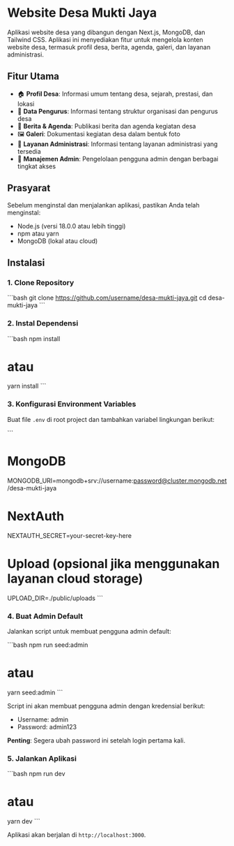 # Website Desa Mukti Jaya

Aplikasi website desa yang dibangun dengan Next.js, MongoDB, dan Tailwind CSS. Aplikasi ini menyediakan fitur untuk mengelola konten website desa, termasuk profil desa, berita, agenda, galeri, dan layanan administrasi.

## Fitur Utama

- 🏠 **Profil Desa**: Informasi umum tentang desa, sejarah, prestasi, dan lokasi
- 👥 **Data Pengurus**: Informasi tentang struktur organisasi dan pengurus desa
- 📰 **Berita & Agenda**: Publikasi berita dan agenda kegiatan desa
- 🖼️ **Galeri**: Dokumentasi kegiatan desa dalam bentuk foto
- 📝 **Layanan Administrasi**: Informasi tentang layanan administrasi yang tersedia
- 🔐 **Manajemen Admin**: Pengelolaan pengguna admin dengan berbagai tingkat akses

## Prasyarat

Sebelum menginstal dan menjalankan aplikasi, pastikan Anda telah menginstal:

- Node.js (versi 18.0.0 atau lebih tinggi)
- npm atau yarn
- MongoDB (lokal atau cloud)

## Instalasi

### 1. Clone Repository

\`\`\`bash
git clone https://github.com/username/desa-mukti-jaya.git
cd desa-mukti-jaya
\`\`\`

### 2. Instal Dependensi

\`\`\`bash
npm install

# atau

yarn install
\`\`\`

### 3. Konfigurasi Environment Variables

Buat file `.env` di root project dan tambahkan variabel lingkungan berikut:

\`\`\`

# MongoDB

MONGODB_URI=mongodb+srv://username:password@cluster.mongodb.net/desa-mukti-jaya

# NextAuth

NEXTAUTH_SECRET=your-secret-key-here

# Upload (opsional jika menggunakan layanan cloud storage)

UPLOAD_DIR=./public/uploads
\`\`\`

### 4. Buat Admin Default

Jalankan script untuk membuat pengguna admin default:

\`\`\`bash
npm run seed:admin

# atau

yarn seed:admin
\`\`\`

Script ini akan membuat pengguna admin dengan kredensial berikut:

- Username: admin
- Password: admin123

**Penting**: Segera ubah password ini setelah login pertama kali.

### 5. Jalankan Aplikasi

\`\`\`bash
npm run dev

# atau

yarn dev
\`\`\`

Aplikasi akan berjalan di `http://localhost:3000`.
